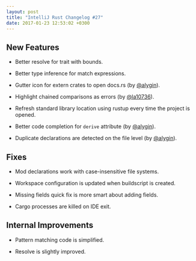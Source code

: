 ```yaml
---
layout: post
title: "IntelliJ Rust Changelog #27"
date: 2017-01-23 12:53:02 +0300
---
```


## New Features

* Better resolve for trait with bounds.

* Better type inference for match expressions.

* Gutter icon for extern crates to open docs.rs (by [@alygin]).

* Highlight chained comparisons as errors (by [@la10736]).

* Refresh standard library location using rustup every time the project is
  opened.
  
* Better code completion for `derive` attribute (by [@alygin]).

* Duplicate declarations are detected on the file level (by [@alygin]).


## Fixes

* Mod declarations work with case-insensitive file systems.

* Workspace configuration is updated when buildscript is created.

* Missing fields quick fix is more smart about adding fields. 

* Cargo processes are killed on IDE exit.


## Internal Improvements

* Pattern matching code is simplified. 

* Resolve is slightly improved. 

[@alygin]: https://github.com/alygin
[@la10736]: https://github.com/la10736
